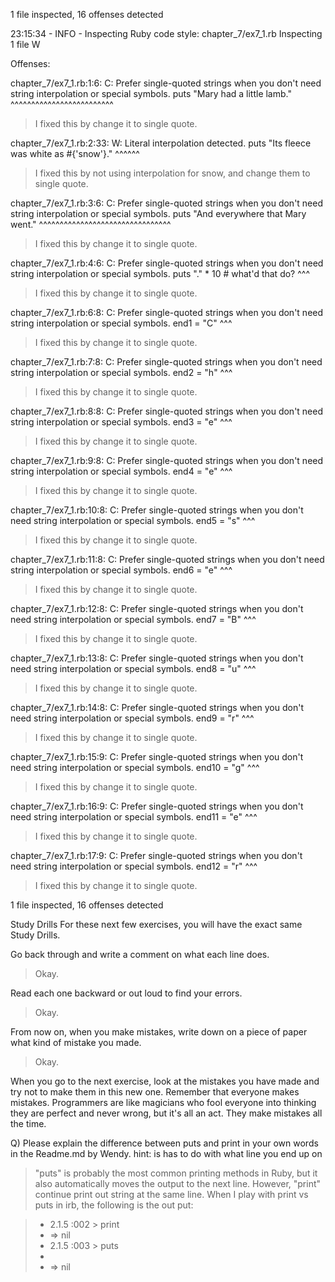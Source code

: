 1 file inspected, 16 offenses detected

23:15:34 - INFO - Inspecting Ruby code style: chapter_7/ex7_1.rb
Inspecting 1 file
W

Offenses:

chapter_7/ex7_1.rb:1:6: C: Prefer single-quoted strings when you don't need string interpolation or special symbols.
puts "Mary had a little lamb."
     ^^^^^^^^^^^^^^^^^^^^^^^^^

> I fixed this by change it to single quote.

chapter_7/ex7_1.rb:2:33: W: Literal interpolation detected.
puts "Its fleece was white as #{'snow'}."
                                ^^^^^^

> I fixed this by not using interpolation for snow,
and change them to single quote.

chapter_7/ex7_1.rb:3:6: C: Prefer single-quoted strings when you don't need string interpolation or special symbols.
puts "And everywhere that Mary went."
     ^^^^^^^^^^^^^^^^^^^^^^^^^^^^^^^^

> I fixed this by change it to single quote.

chapter_7/ex7_1.rb:4:6: C: Prefer single-quoted strings when you don't need string interpolation or special symbols.
puts "." * 10 # what'd that do?
     ^^^

> I fixed this by change it to single quote.

chapter_7/ex7_1.rb:6:8: C: Prefer single-quoted strings when you don't need string interpolation or special symbols.
end1 = "C"
       ^^^

> I fixed this by change it to single quote.

chapter_7/ex7_1.rb:7:8: C: Prefer single-quoted strings when you don't need string interpolation or special symbols.
end2 = "h"
       ^^^

> I fixed this by change it to single quote.

chapter_7/ex7_1.rb:8:8: C: Prefer single-quoted strings when you don't need string interpolation or special symbols.
end3 = "e"
       ^^^

> I fixed this by change it to single quote.

chapter_7/ex7_1.rb:9:8: C: Prefer single-quoted strings when you don't need string interpolation or special symbols.
end4 = "e"
       ^^^

> I fixed this by change it to single quote.

chapter_7/ex7_1.rb:10:8: C: Prefer single-quoted strings when you don't need string interpolation or special symbols.
end5 = "s"
       ^^^

> I fixed this by change it to single quote.

chapter_7/ex7_1.rb:11:8: C: Prefer single-quoted strings when you don't need string interpolation or special symbols.
end6 = "e"
       ^^^

> I fixed this by change it to single quote.

chapter_7/ex7_1.rb:12:8: C: Prefer single-quoted strings when you don't need string interpolation or special symbols.
end7 = "B"
       ^^^

> I fixed this by change it to single quote.

chapter_7/ex7_1.rb:13:8: C: Prefer single-quoted strings when you don't need string interpolation or special symbols.
end8 = "u"
       ^^^

> I fixed this by change it to single quote.

chapter_7/ex7_1.rb:14:8: C: Prefer single-quoted strings when you don't need string interpolation or special symbols.
end9 = "r"
       ^^^

> I fixed this by change it to single quote.

chapter_7/ex7_1.rb:15:9: C: Prefer single-quoted strings when you don't need string interpolation or special symbols.
end10 = "g"
        ^^^

> I fixed this by change it to single quote.

chapter_7/ex7_1.rb:16:9: C: Prefer single-quoted strings when you don't need string interpolation or special symbols.
end11 = "e"
        ^^^

> I fixed this by change it to single quote.

chapter_7/ex7_1.rb:17:9: C: Prefer single-quoted strings when you don't need string interpolation or special symbols.
end12 = "r"
        ^^^

> I fixed this by change it to single quote.

1 file inspected, 16 offenses detected

Study Drills
For these next few exercises, you will have the exact same Study Drills.

Go back through and write a comment on what each line does.

> Okay.

Read each one backward or out loud to find your errors.

> Okay.

From now on, when you make mistakes,
write down on a piece of paper what kind of mistake you made.

> Okay.

When you go to the next exercise, look at the mistakes you have made and try not to make them in this new one.
Remember that everyone makes mistakes.
Programmers are like magicians who fool everyone into thinking they are perfect and never wrong, but it's all an act.
They make mistakes all the time.

Q) Please explain the difference between puts and print in your own words in the Readme.md by Wendy.
hint: is has to do with what line you end up on

> "puts" is probably the most common printing methods in Ruby,
but it also automatically moves the output to the next line.
However, "print" continue print out string at the same line.
When I play with print vs puts in irb, the following is the out put:

>* 2.1.5 :002 > print
>*  => nil
>* 2.1.5 :003 > puts
>*
>*  => nil
